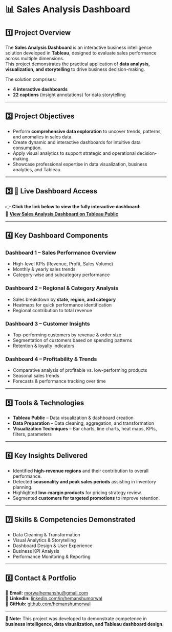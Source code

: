 # 📊 Sales Analysis Dashboard

## 1️⃣ Project Overview
The **Sales Analysis Dashboard** is an interactive business intelligence solution developed in **Tableau**, designed to evaluate sales performance across multiple dimensions.  
This project demonstrates the practical application of **data analysis, visualization, and storytelling** to drive business decision-making.

The solution comprises:  
- **4 interactive dashboards**  
- **22 captions** (insight annotations) for data storytelling  

---

## 2️⃣ Project Objectives
- Perform **comprehensive data exploration** to uncover trends, patterns, and anomalies in sales data.
- Create dynamic and interactive dashboards for intuitive data consumption.
- Apply visual analytics to support strategic and operational decision-making.
- Showcase professional expertise in data visualization, business analytics, and Tableau.

---

## 3️⃣ 🚀 Live Dashboard Access
👉 **Click the link below to view the fully interactive dashboard:**  
🔗 [**View Sales Analysis Dashboard on Tableau Public**](https://public.tableau.com/views/TableauAssignmentDONE/Salesanalysisdashboard?:language=en-US)  

---

## 4️⃣ Key Dashboard Components

### **Dashboard 1 – Sales Performance Overview**
- High-level KPIs (Revenue, Profit, Sales Volume)
- Monthly & yearly sales trends
- Category-wise and subcategory performance

### **Dashboard 2 – Regional & Category Analysis**
- Sales breakdown by **state, region, and category**
- Heatmaps for quick performance identification
- Regional contribution to total revenue

### **Dashboard 3 – Customer Insights**
- Top-performing customers by revenue & order size
- Segmentation of customers based on spending patterns
- Retention & loyalty indicators

### **Dashboard 4 – Profitability & Trends**
- Comparative analysis of profitable vs. low-performing products
- Seasonal sales trends
- Forecasts & performance tracking over time

---

## 5️⃣ Tools & Technologies
- **Tableau Public** – Data visualization & dashboard creation
- **Data Preparation** – Data cleaning, aggregation, and transformation
- **Visualization Techniques** – Bar charts, line charts, heat maps, KPIs, filters, parameters

---

## 6️⃣ Key Insights Delivered
- Identified **high-revenue regions** and their contribution to overall performance.
- Detected **seasonality and peak sales periods** assisting in inventory planning.
- Highlighted **low-margin products** for pricing strategy review.
- Segmented **customers for targeted promotions** to improve retention.

---

## 7️⃣ Skills & Competencies Demonstrated
- Data Cleaning & Transformation
- Visual Analytics & Storytelling
- Dashboard Design & User Experience
- Business KPI Analysis
- Performance Monitoring & Reporting

---

## 8️⃣ Contact & Portfolio
📧 **Email:** [morwalhemanshu@gmail.com](mailto:morwalhemanshu@gmail.com)  
💼 **LinkedIn:** [linkedin.com/in/hemanshumorwal](https://linkedin.com/in/hemanshumorwal)  
🐙 **GitHub:** [github.com/hemanshumorwal](https://github.com/hemanshumorwal)

---

**📌 Note:** This project was developed to demonstrate competence in **business intelligence, data visualization, and Tableau dashboard design**.
